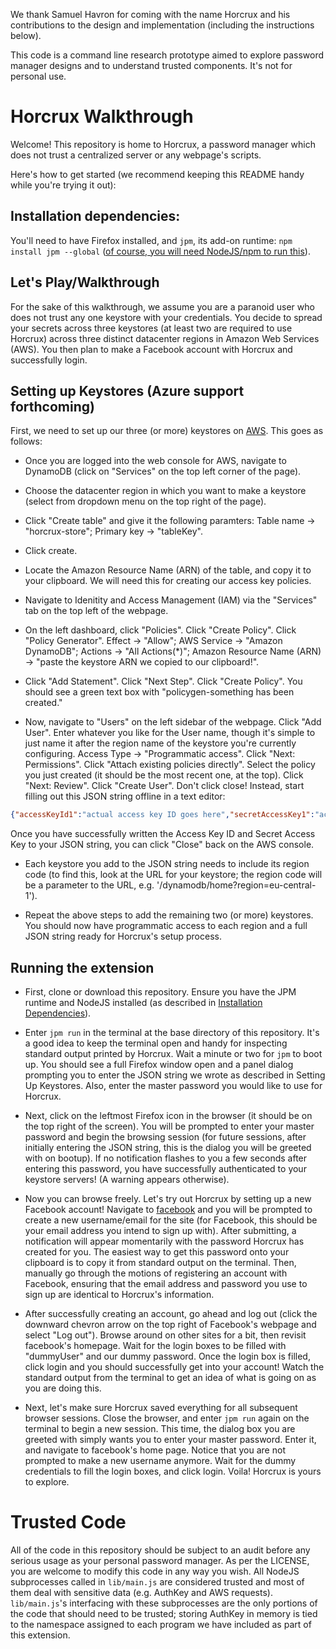 We thank Samuel Havron for coming with the name Horcrux and his contributions to the design and implementation (including the instructions below).

This code is a command line research prototype aimed to explore password manager designs and to understand trusted components. It's not for personal use. 

# Horcrux Walkthrough

Welcome! This repository is home to Horcrux, a password manager which does not
trust a centralized server or any webpage's scripts.

Here's how to get started (we recommend keeping this README handy while you're
trying it out):

## Installation dependencies:
You'll need to have Firefox installed, and `jpm`, its add-on runtime:
`npm install jpm --global` ([of course, you will need NodeJS/npm to run
this](https://developer.mozilla.org/en-US/Add-ons/SDK/Tools/jpm)).


## Let's Play/Walkthrough
For the sake of this walkthrough, we assume you are a paranoid user who does not trust any one keystore with your
credentials. You decide to spread your secrets across three keystores (at least
two are required to use Horcrux) across three distinct datacenter regions in Amazon Web Services (AWS). You then plan to make a Facebook account with Horcrux and successfully login.

## Setting up Keystores (Azure support forthcoming)

 First, we need to set up our three (or more) keystores on
[AWS](https://console.aws.amazon.com). This goes as follows:

- Once you are logged into the web console for AWS, navigate to DynamoDB (click on
"Services" on the top left corner of the page).

- Choose the datacenter region in which you want to make a keystore (select from
  dropdown menu on the top right of the page).

- Click "Create table" and give it the following paramters: 
  Table name -> "horcrux-store"; Primary key -> "tableKey".

- Click create.

- Locate the Amazon Resource Name (ARN) of the table, and copy it to your
  clipboard. We will need this for creating our access key policies.

- Navigate to Idenitity and Access Management (IAM) via the "Services" tab on
  the top left of the webpage.

- On the left dashboard, click "Policies". Click "Create Policy". Click "Policy
  Generator". Effect -> "Allow"; AWS Service -> "Amazon DynamoDB"; Actions ->
"All Actions(\*)"; Amazon Resource Name (ARN) -> "paste the keystore ARN we
copied to our clipboard!".

- Click "Add Statement". Click "Next Step". Click "Create Policy". You should
  see a green text box with "policygen-something has been created."

- Now, navigate to "Users" on the left sidebar of the webpage. Click "Add User".
  Enter whatever you like for the User name, though it's simple to just name it
after the region name of the keystore you're currently configuring. Access Type
-> "Programmatic access". Click "Next: Permissions". Click "Attach existing
policies directly". Select the policy you just created (it should be the most
recent one, at the top). Click "Next: Review". Click "Create User". Don't click
close! Instead, start filling out this JSON string offline in a text editor:
```JSON
{"accessKeyId1":"actual access key ID goes here","secretAccessKey1":"actual secret key goes here","region1":"one of AWS regions, e.g. eu-central-1","accessKeyId2":"second keystore access id","secretAccessKey2":"another secret access key","region2":"a different jurisdiction"}
```
Once you have successfully written the Access Key ID and Secret Access Key to your
JSON string, you can click "Close" back on the AWS console.

- Each keystore you add to the JSON string needs to include its region code (to find this, look at
the URL for your keystore; the region code will be a parameter to the URL, e.g. '/dynamodb/home?region=eu-central-1').

- Repeat the above steps to add the remaining two (or more) keystores. You should now have
  programmatic access to each region and a full JSON string ready for Horcrux's
setup process.

## Running the extension
- First, clone or download this repository. Ensure you have the JPM runtime and
  NodeJS installed (as
  described in [Installation Dependencies](#installation-dependencies)).

- Enter `jpm run` in the terminal at the base directory of this repository. It's
  a good idea to keep the terminal open and handy for inspecting standard output
printed by Horcrux. Wait a minute or two for `jpm` to boot up. You should see a
full Firefox window open and a panel dialog prompting you to enter the JSON
string we wrote as described in Setting Up Keystores. Also, enter the master
password you would like to use for Horcrux.

- Next, click on the leftmost Firefox icon in the browser (it should be on the
  top right of the screen). You will be prompted to enter your master password
and begin the browsing session (for future sessions, after initially entering
the JSON string, this is the dialog you will be greeted with on bootup). If no
notification flashes to you a few seconds after entering this password, you have
successfully authenticated to your keystore servers! (A warning appears
otherwise).

- Now you can browse freely. Let's try out Horcrux by setting up a new Facebook
  account! Navigate to [facebook](https://www.facebook.com) and you will be
prompted to create a new username/email for the site (for Facebook, this should
be your email address you intend to sign up with). After submitting, a
notification will appear momentarily with the password Horcrux has created for
you. The easiest way to get this password onto your clipboard is to copy it from
standard output on the terminal. Then, manually go through the motions of registering an
account with Facebook, ensuring that the email address and password you use to
sign up are identical to Horcrux's information. 

- After successfully creating an
account, go ahead and log out (click the downward chevron arrow on the top right
of Facebook's webpage and select "Log out"). Browse around on other sites for a
bit, then revisit facebook's homepage. Wait for the login boxes to be filled
with "dummyUser" and our dummy password. Once the login box is filled, click
login and you should successfully get into your account! Watch the standard
output from the terminal to get an idea of what is going on as you are doing
this.

- Next, let's make sure Horcrux saved everything for all subsequent browser
  sessions. Close the browser, and enter `jpm run` again on the terminal to
begin a new session. This time, the dialog box you are greeted with simply wants
you to enter your master password. Enter it, and navigate to facebook's home
page. Notice that you are not prompted to make a new username anymore. Wait for the dummy credentials to fill the login boxes, and click login.
Voila! Horcrux is yours to explore.

# Trusted Code
All of the code in this repository should be subject to an audit before any
serious usage as your personal password manager. As per the LICENSE, you are
welcome to modify this code in any way you wish. All NodeJS subprocesses called
in `lib/main.js` are considered trusted and most of them deal with sensitive data (e.g.
AuthKey and AWS requests). `lib/main.js`'s interfacing with these subprocesses
are the only portions of the code that should need to be trusted; storing
AuthKey in memory is tied to the namespace assigned to each program we have
included as part of this extension.
